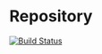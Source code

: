 # Repository

[![Build Status](https://codeworx.visualstudio.com/Identity/_apis/build/status/Identity%20-%20CI)](https://codeworx.visualstudio.com/Identity/_build/latest?definitionId=36)